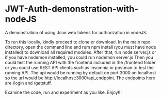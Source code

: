 # JWT-Auth-demonstration-with-nodeJS
A demonstration of using Json web tokens for authorization in nodeJS.

To run this locally, kindly proceed to clone or download.
In the main repo directory, open the command line and rum npm install (you must have node installed) to download all required modules.
After that, run node server.js or if you have nodemon installed, you could run nodemon server.js
Then you could test the running API with the frontend included in the /frontend folder or you could use REST API clients such as insomnia or postman to test the running API.
The api would be running by default on port 3000 on localhost so the url would be http://localhost:3000/api_endpoint.
The endpoints here are /login and /getstuff.

Examine the code, run and experiment as you like.
Enjoy!!!
